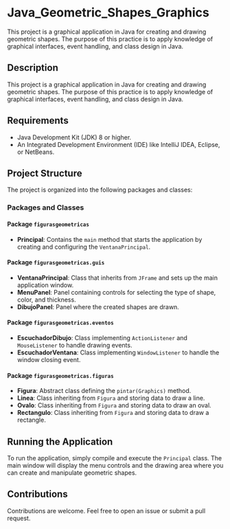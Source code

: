# Java_Geometric_Shapes_Graphics
This project is a graphical application in Java for creating and drawing geometric shapes. The purpose of this practice is to apply knowledge of graphical interfaces, event handling, and class design in Java.

## Description
This project is a graphical application in Java for creating and drawing geometric shapes. The purpose of this practice is to apply knowledge of graphical interfaces, event handling, and class design in Java.

## Requirements
- Java Development Kit (JDK) 8 or higher.
- An Integrated Development Environment (IDE) like IntelliJ IDEA, Eclipse, or NetBeans.

## Project Structure
The project is organized into the following packages and classes:

### Packages and Classes

#### Package `figurasgeometricas`
- **Principal**: Contains the `main` method that starts the application by creating and configuring the `VentanaPrincipal`.

#### Package `figurasgeometricas.guis`
- **VentanaPrincipal**: Class that inherits from `JFrame` and sets up the main application window.
- **MenuPanel**: Panel containing controls for selecting the type of shape, color, and thickness.
- **DibujoPanel**: Panel where the created shapes are drawn.

#### Package `figurasgeometricas.eventos`
- **EscuchadorDibujo**: Class implementing `ActionListener` and `MouseListener` to handle drawing events.
- **EscuchadorVentana**: Class implementing `WindowListener` to handle the window closing event.

#### Package `figurasgeometricas.figuras`
- **Figura**: Abstract class defining the `pintar(Graphics)` method.
- **Linea**: Class inheriting from `Figura` and storing data to draw a line.
- **Ovalo**: Class inheriting from `Figura` and storing data to draw an oval.
- **Rectangulo**: Class inheriting from `Figura` and storing data to draw a rectangle.

## Running the Application
To run the application, simply compile and execute the `Principal` class. The main window will display the menu controls and the drawing area where you can create and manipulate geometric shapes.

## Contributions
Contributions are welcome. Feel free to open an issue or submit a pull request.
